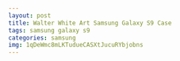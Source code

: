 ```yaml
---
layout: post
title: Walter White Art Samsung Galaxy S9 Case
tags: samsung galaxy s9
categories: samsung
img: 1qDeWmc8mLKTudueCASXtJucuRYbjobns
---
```

